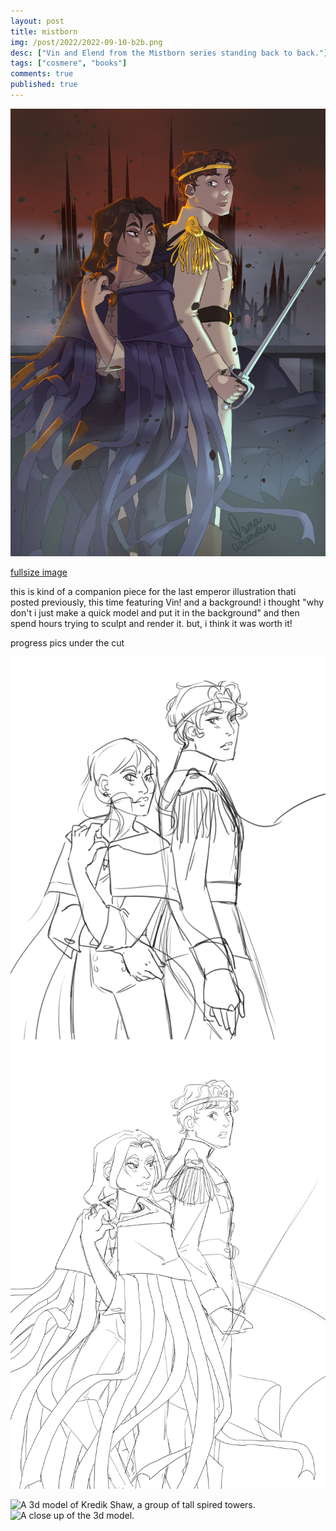 ```yaml
---
layout: post
title: mistborn
img: /post/2022/2022-09-10-b2b.png
desc: ["Vin and Elend from the Mistborn series standing back to back."]
tags: ["cosmere", "books"]
comments: true
published: true
---
```


![Vin and Elend from the Mistborn series standing back to back. Vin is wearing a mist cloak and holding coins between her fingers. Elend is wearing a white military uniform and weilding a sword.](/assets/img/post/2022/2022-09-10-b2b.png)

[fullsize image](/assets/img/post/2022/2022-09-10-b2b.png)

this is kind of a companion piece for the last emperor illustration thati posted previously, this time featuring Vin! and a background! i thought "why don't i just make a quick model and put it in the background" and then spend hours trying to sculpt and render it. but, i think it was worth it!

progress pics under the cut
<!--more-->
![The sketch of the final illustration](/assets/img/post/2022/2022-09-10-b2bsketch.png)
![The lineart of the final illustration](/assets/img/post/2022/2022-09-10-b2blines.png)

![A 3d model of Kredik Shaw, a group of tall spired towers.](/assets/img/post/2022/2022-09-10-luthadel.png)
![A close up of the 3d model.](/assets/img/post/2022/2022-09-10-luthadelclose.png)
